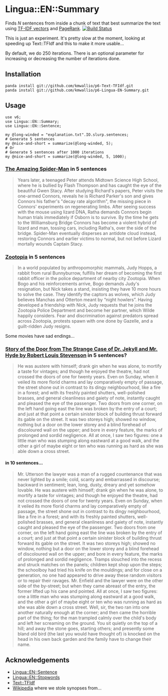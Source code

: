 # Lingua::EN::Summary

Finds *N* sentences from inside a chunk of text that best summarize the text using [TF-IDF vectors](https://en.wikipedia.org/wiki/Tf%E2%80%93idf) and [PageRank](https://en.wikipedia.org/wiki/PageRank). [![Build Status](https://travis-ci.org/kmwallio/p6-Lingua-EN-Summary.svg?branch=master)](https://travis-ci.org/kmwallio/p6-Lingua-EN-Summary)

This is just an experiment.  It's pretty slow at the moment, looking at speeding up Text::TFIdf and this to make it more usable...

By default, we do 250 iterations.  There is an optional parameter for increasing or decreasing the number of iterations done.

## Installation

```
panda install git://github.com/kmwallio/p6-Text-TFIdf.git
panda install git://github.com/kmwallio/p6-Lingua-EN-Summary.git
```

## Usage

``` perl6
use v6;
use Lingua::EN::Summary;
use Lingua::EN::Sentence;

my @long-winded = "explanation.txt".IO.slurp.sentences;
# Generate 5 sentences
my @nice-and-short = summarize(@long-winded, 5);
# Or
# Generate 5 sentences after 1000 iterations
my @nice-and-short = summarize(@long-winded, 5, 1000);
```

### [The Amazing Spider-Man](https://en.wikipedia.org/wiki/The_Amazing_Spider-Man_(2012_film)) in 5 sentences

> Years later, a teenaged Peter attends Midtown Science High School, where he is bullied by Flash Thompson and has caught the eye of the beautiful Gwen Stacy.  After studying Richard's papers, Peter visits the one-armed Connors, reveals he is Richard Parker's son and gives Connors his father's "decay rate algorithm", the missing piece in Connors' experiments on regenerating limbs.  After seeing success with the mouse using lizard DNA, Ratha demands Connors begin human trials immediately if Osborn is to survive.  By the time he gets to the Williamsburg Bridge Connors has become a violent hybrid of lizard and man, tossing cars, including Ratha's, over the side of the bridge.  Spider-Man eventually disperses an antidote cloud instead, restoring Connors and earlier victims to normal, but not before Lizard mortally wounds Captain Stacy.

### [Zootopia](https://en.wikipedia.org/wiki/Zootopia) in 5 sentences

> In a world populated by anthropomorphic mammals, Judy Hopps, a rabbit from rural Bunnyburrow, fulfills her dream of becoming the first rabbit officer in the police department of nearby city Zootopia.  When Bogo and his reinforcements arrive, Bogo demands Judy's resignation, but Nick takes a stand, insisting they have 10 more hours to solve the case.  They identify the captors as wolves, which Judy believes Manchas and Otterton meant by “night howlers”.  Having developed a friendship with Nick, Judy requests that he joins the Zootopia Police Department and become her partner, which Wilde happily considers.  Fear and discrimination against predators spread across Zootopia, protests spawn with one done by Gazelle, and a guilt-ridden Judy resigns.

Some movies have sad endings...

### [Story of the Door from The Strange Case of Dr. Jekyll and Mr. Hyde by Robert Louis Stevenson](https://www.gutenberg.org/ebooks/43) in 5 sentences?

> He was austere with himself; drank gin when he was alone, to mortify a taste for vintages; and though he enjoyed the theatre, had not crossed the doors of one for twenty years.  Even on Sunday, when it veiled its more florid charms and lay comparatively empty of passage, the street shone out in contrast to its dingy neighbourhood, like a fire in a forest; and with its freshly painted shutters, well-polished brasses, and general cleanliness and gaiety of note, instantly caught and pleased the eye of the passenger.  Two doors from one corner, on the left hand going east the line was broken by the entry of a court; and just at that point a certain sinister block of building thrust forward its gable on the street.  It was two storeys high; showed no window, nothing but a door on the lower storey and a blind forehead of discoloured wall on the upper; and bore in every feature, the marks of prolonged and sordid negligence.  All at once, I saw two figures: one a little man who was stumping along eastward at a good walk, and the other a girl of maybe eight or ten who was running as hard as she was able down a cross street.

#### in 10 sentences...

> Mr. Utterson the lawyer was a man of a rugged countenance that was never lighted by a smile; cold, scanty and embarrassed in discourse; backward in sentiment; lean, long, dusty, dreary and yet somehow lovable.  He was austere with himself; drank gin when he was alone, to mortify a taste for vintages; and though he enjoyed the theatre, had not crossed the doors of one for twenty years.  Even on Sunday, when it veiled its more florid charms and lay comparatively empty of passage, the street shone out in contrast to its dingy neighbourhood, like a fire in a forest; and with its freshly painted shutters, well-polished brasses, and general cleanliness and gaiety of note, instantly caught and pleased the eye of the passenger.  Two doors from one corner, on the left hand going east the line was broken by the entry of a court; and just at that point a certain sinister block of building thrust forward its gable on the street.  It was two storeys high; showed no window, nothing but a door on the lower storey and a blind forehead of discoloured wall on the upper; and bore in every feature, the marks of prolonged and sordid negligence.  Tramps slouched into the recess and struck matches on the panels; children kept shop upon the steps; the schoolboy had tried his knife on the mouldings; and for close on a generation, no one had appeared to drive away these random visitors or to repair their ravages.  Mr. Enfield and the lawyer were on the other side of the by-street; but when they came abreast of the entry, the former lifted up his cane and pointed.  All at once, I saw two figures: one a little man who was stumping along eastward at a good walk, and the other a girl of maybe eight or ten who was running as hard as she was able down a cross street.  Well, sir, the two ran into one another naturally enough at the corner; and then came the horrible part of the thing; for the man trampled calmly over the child's body and left her screaming on the ground.  You sit quietly on the top of a hill; and away the stone goes, starting others; and presently some bland old bird (the last you would have thought of) is knocked on the head in his own back garden and the family have to change their name.

## Acknowledgements

 * [Lingua::EN::Sentence](https://github.com/dginev/perl6-Lingua-EN-Sentence)
 * [Lingua::EN::Stopwords](https://github.com/kmwallio/p6-Lingua-EN-Stopwords)
 * [Text::TFIdf](https://github.com/kmwallio/p6-Text-TFIdf)
 * [Wikipedia](http://en.wikipedia.org) where we stole synopses from...
